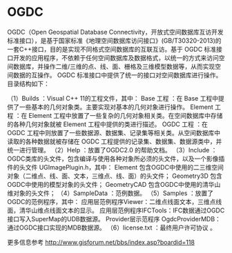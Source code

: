 OGDC
====

OGDC（Open Geospatial Database Connectivity，开放式空间数据库互访开发标准接口），是基于国家标准《地理空间数据库访问接口》(GB/T30320-2013)的一套C++接口，目的是实现不同格式空间数据库的互联互访。基于 OGDC 标准接口开发的应用程序，不依赖于任何空间数据库及数据格式，以统一的方式来访问空间数据库，并操作二维/三维的点、线、面、栅格及三维模型数据等，从而实现空间数据的互操作。
OGDC 标准接口中提供了统一的接口对空间数据库进行操作。目录结构如下：

（1）Builds ：Visual C++ 11的工程文件，其中：
		Base 工程 ：在 Base 工程中提供了一些基本的几何对象类。主要实现对基本的几何对象进行操作。
		Element 工程 ：在 Element 工程中放置了一些复杂的几何对象相关类。在空间数据库中存储的各种几何对象就被 Element 工程中提供的类进行描述。
		OGDC 工程 ：在 OGDC 工程中则放置了一些数据源、数据集、记录集等相关类。从空间数据库中读取的各种数据就被存储在 OGDC 工程提供的记录集、数据集、数据源类中，并统一进行管理。
（2）Help ：放置了OGDC2.0 的帮助文档。
（3）Include ：OGDC类库的头文件，包含编译与使用各种对象所必须的头文件，以及一个影像插件的头文件 UGImagePlugin.h，其中：
		Element 包含OGDC中使用的二三维空间对象（二维点、线、面、文本，三维点、线、面）的头文件；
		Geometry3D 包含OGDC中使用的模型对象的头文件；
		GeometryCAD 包含OGDC中使用的清华山维对象的头文件；
（4）SampleData ：范例数据。
（5）Samples ：放置了OGDC的范例程序，其中：
		应用层范例程序Viewer：二维点线面文本，三维点线面，清华山维点线面文本的显示。
		应用层范例程序IFCTools：IFC数据通过OGDC接口写入SuperMap的UDB数据源。
		Provider层示范程序 OgdcProviderMDB：通过OGDC接口实现的MDB数据源。
（6）license.txt ：最终用户许可协议 。

更多信息参考 http://www.gisforum.net/bbs/index.asp?boardid=118
